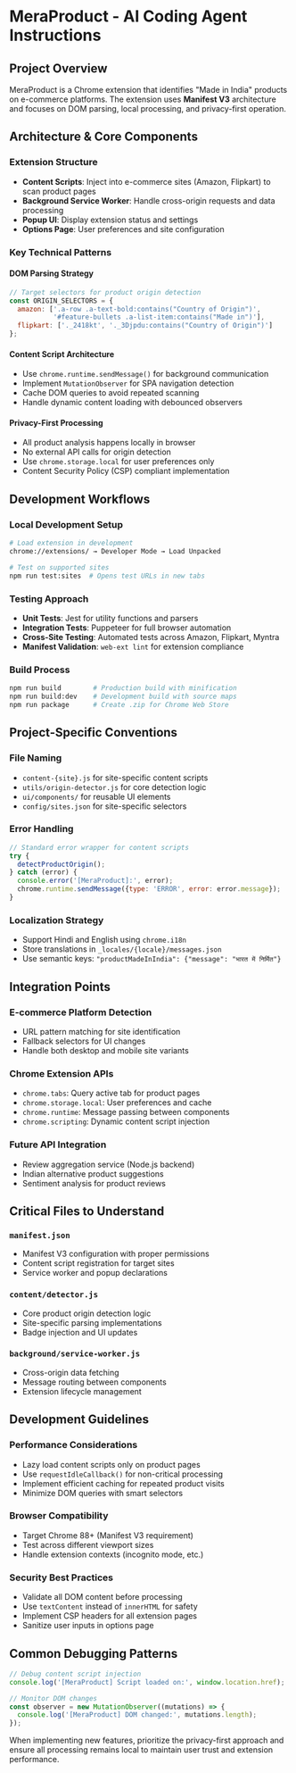 # MeraProduct - AI Coding Agent Instructions

## Project Overview
MeraProduct is a Chrome extension that identifies "Made in India" products on e-commerce platforms. The extension uses **Manifest V3** architecture and focuses on DOM parsing, local processing, and privacy-first operation.

## Architecture & Core Components

### Extension Structure
- **Content Scripts**: Inject into e-commerce sites (Amazon, Flipkart) to scan product pages
- **Background Service Worker**: Handle cross-origin requests and data processing
- **Popup UI**: Display extension status and settings
- **Options Page**: User preferences and site configuration

### Key Technical Patterns

#### DOM Parsing Strategy
```javascript
// Target selectors for product origin detection
const ORIGIN_SELECTORS = {
  amazon: ['.a-row .a-text-bold:contains("Country of Origin")',
           '#feature-bullets .a-list-item:contains("Made in")'],
  flipkart: ['._2418kt', '._3Djpdu:contains("Country of Origin")']
};
```

#### Content Script Architecture
- Use `chrome.runtime.sendMessage()` for background communication
- Implement `MutationObserver` for SPA navigation detection
- Cache DOM queries to avoid repeated scanning
- Handle dynamic content loading with debounced observers

#### Privacy-First Processing
- All product analysis happens locally in browser
- No external API calls for origin detection
- Use `chrome.storage.local` for user preferences only
- Content Security Policy (CSP) compliant implementation

## Development Workflows

### Local Development Setup
```bash
# Load extension in development
chrome://extensions/ → Developer Mode → Load Unpacked

# Test on supported sites
npm run test:sites  # Opens test URLs in new tabs
```

### Testing Approach
- **Unit Tests**: Jest for utility functions and parsers
- **Integration Tests**: Puppeteer for full browser automation
- **Cross-Site Testing**: Automated tests across Amazon, Flipkart, Myntra
- **Manifest Validation**: `web-ext lint` for extension compliance

### Build Process
```bash
npm run build        # Production build with minification
npm run build:dev    # Development build with source maps
npm run package      # Create .zip for Chrome Web Store
```

## Project-Specific Conventions

### File Naming
- `content-{site}.js` for site-specific content scripts
- `utils/origin-detector.js` for core detection logic
- `ui/components/` for reusable UI elements
- `config/sites.json` for site-specific selectors

### Error Handling
```javascript
// Standard error wrapper for content scripts
try {
  detectProductOrigin();
} catch (error) {
  console.error('[MeraProduct]:', error);
  chrome.runtime.sendMessage({type: 'ERROR', error: error.message});
}
```

### Localization Strategy
- Support Hindi and English using `chrome.i18n`
- Store translations in `_locales/{locale}/messages.json`
- Use semantic keys: `"productMadeInIndia": {"message": "भारत में निर्मित"}`

## Integration Points

### E-commerce Platform Detection
- URL pattern matching for site identification
- Fallback selectors for UI changes
- Handle both desktop and mobile site variants

### Chrome Extension APIs
- `chrome.tabs`: Query active tab for product pages
- `chrome.storage.local`: User preferences and cache
- `chrome.runtime`: Message passing between components
- `chrome.scripting`: Dynamic content script injection

### Future API Integration
- Review aggregation service (Node.js backend)
- Indian alternative product suggestions
- Sentiment analysis for product reviews

## Critical Files to Understand

### `manifest.json`
- Manifest V3 configuration with proper permissions
- Content script registration for target sites
- Service worker and popup declarations

### `content/detector.js`
- Core product origin detection logic
- Site-specific parsing implementations
- Badge injection and UI updates

### `background/service-worker.js`
- Cross-origin data fetching
- Message routing between components
- Extension lifecycle management

## Development Guidelines

### Performance Considerations
- Lazy load content scripts only on product pages
- Use `requestIdleCallback()` for non-critical processing
- Implement efficient caching for repeated product visits
- Minimize DOM queries with smart selectors

### Browser Compatibility
- Target Chrome 88+ (Manifest V3 requirement)
- Test across different viewport sizes
- Handle extension contexts (incognito mode, etc.)

### Security Best Practices
- Validate all DOM content before processing
- Use `textContent` instead of `innerHTML` for safety
- Implement CSP headers for all extension pages
- Sanitize user inputs in options page

## Common Debugging Patterns

```javascript
// Debug content script injection
console.log('[MeraProduct] Script loaded on:', window.location.href);

// Monitor DOM changes
const observer = new MutationObserver((mutations) => {
  console.log('[MeraProduct] DOM changed:', mutations.length);
});
```

When implementing new features, prioritize the privacy-first approach and ensure all processing remains local to maintain user trust and extension performance.